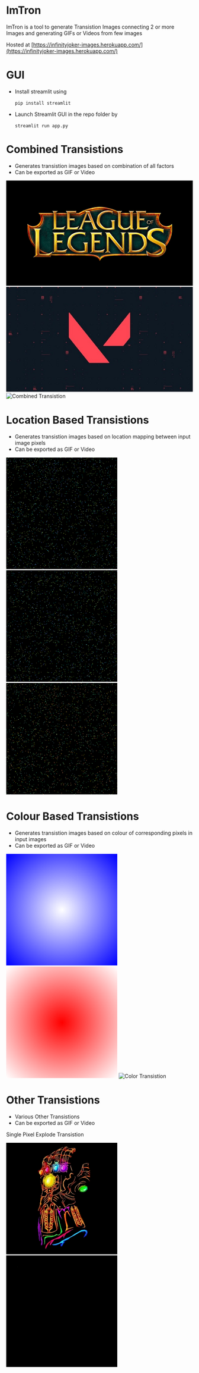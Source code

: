 # ImTron
 ImTron is a tool to generate Transistion Images connecting 2 or more Images and generating GIFs or Videos from few images
 
 Hosted at [https://infinityjoker-images.herokuapp.com/](https://infinityjoker-images.herokuapp.com/)

# GUI
 - Install streamlit using
   ```
   pip install streamlit
   ```
 - Launch Streamlit GUI in the repo folder by
   ```
   streamlit run app.py
   ```
 
# Combined Transistions
   - Generates transistion images based on combination of all factors
   - Can be exported as GIF or Video
   
   ![Combined I1](DocImages/LocationColorTrans_I1.png)
   ![Combined I2](DocImages/LocationColorTrans_I2.png)
   ![Combined Transistion](DocImages/LocationColorTrans_GIF.gif)
   
# Location Based Transistions
   - Generates transistion images based on location mapping between input image pixels
   - Can be exported as GIF or Video
   
   ![Location I1](DocImages/LocationTrans_I1.png)
   ![Location I2](DocImages/LocationTrans_I2.png)
   ![Location Transistion](DocImages/LocationTrans_GIF.gif)
   
# Colour Based Transistions
   - Generates transistion images based on colour of corresponding pixels in input images
   - Can be exported as GIF or Video
   
   ![Color I1](DocImages/ColorTrans_I1.png)
   ![Color I2](DocImages/ColorTrans_I2.png)
   ![Color Transistion](DocImages/ColorTrans_GIF.gif)
   
# Other Transistions
   - Various Other Transistions
   - Can be exported as GIF or Video
   
   Single Pixel Explode Transistion
   
   ![SinglePixelExplode I](DocImages/SinglePixelExplode_I.png)
   ![SinglePixelExplode GIF](DocImages/SinglePixelExplode_GIF.gif)
